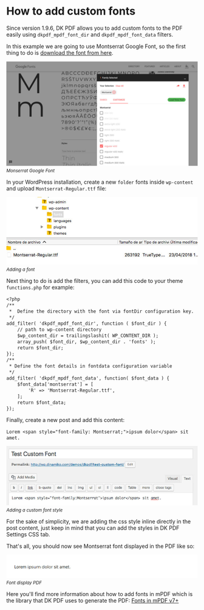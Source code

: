 # How to add custom fonts

Since version 1.9.6, DK PDF allows you to add custom fonts to the PDF easily using `dkpdf_mpdf_font_dir` and `dkpdf_mpdf_font_data` filters.

In this example we are going to use Montserrat Google Font, so the first thing to do is [download the font from here](https://fonts.google.com/specimen/Montserrat).

![Monserrat Google Font screenshot](_images/montserrat-google-font.jpg "Monserrat Google Font")
<p style="margin-top:-1em"><small><em>Monserrat Google Font</em></small></p>

In your WordPress installation, create a new `folder` fonts inside `wp-content` and upload `Montserrat-Regular.ttf` file:

![Adding a font screenshot](_images/add-font.jpg "Adding a font")
<p style="margin-top:-1em"><small><em>Adding a font</em></small></p>

Next thing to do is add the filters, you can add this code to your theme `functions.php` for example:

```
<?php
/**
 *  Define the directory with the font via fontDir configuration key.
 */
add_filter( 'dkpdf_mpdf_font_dir', function ( $font_dir ) {
	// path to wp-content directory
	$wp_content_dir = trailingslashit( WP_CONTENT_DIR );
	array_push( $font_dir, $wp_content_dir . 'fonts' );
	return $font_dir;
});
/**
 * Define the font details in fontdata configuration variable
 */
add_filter( 'dkpdf_mpdf_font_data', function( $font_data ) {
	$font_data['montserrat'] = [
		'R' => 'Montserrat-Regular.ttf',
	];
	return $font_data;
});
```

Finally, create a new post and add this content:

```
Lorem <span style="font-family: Montserrat;">ipsum dolor</span> sit amet.
```

![Add a custom font style screenshot](_images/add-custom-font-style.jpg "Add a custom font style")
<p style="margin-top:-1em"><small><em>Adding a custom font style</em></small></p>

For the sake of simplicity, we are adding the css style inline directly in the post content, just keep in mind that you can add the styles in DK PDF Settings CSS tab.

That's all, you should now see Montserrat font displayed in the PDF like so:

![Font display PDF screenshot](_images/font-display-pdf.jpg "Font display PDF")
<p style="margin-top:-1em"><small><em>Font display PDF</em></small></p>

Here you'll find more information about how to add fonts in mPDF which is the library that DK PDF uses to generate the PDF: [Fonts in mPDF v7+](https://mpdf.github.io/fonts-languages/fonts-in-mpdf-7-x.html)